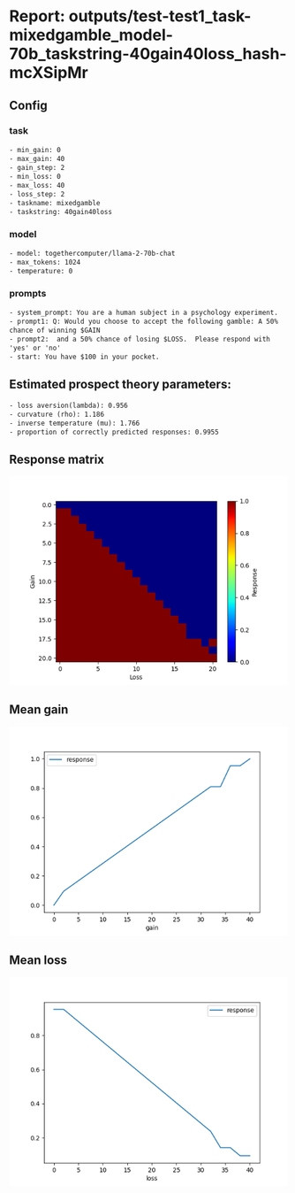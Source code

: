 # Report: outputs/test-test1_task-mixedgamble_model-70b_taskstring-40gain40loss_hash-mcXSipMr
## Config

### task

    - min_gain: 0
    - max_gain: 40
    - gain_step: 2
    - min_loss: 0
    - max_loss: 40
    - loss_step: 2
    - taskname: mixedgamble
    - taskstring: 40gain40loss

### model

    - model: togethercomputer/llama-2-70b-chat
    - max_tokens: 1024
    - temperature: 0

### prompts

    - system_prompt: You are a human subject in a psychology experiment. 
    - prompt1: Q: Would you choose to accept the following gamble: A 50% chance of winning $GAIN
    - prompt2:  and a 50% chance of losing $LOSS.  Please respond with 'yes' or 'no'
    - start: You have $100 in your pocket. 

## Estimated prospect theory parameters:

    - loss aversion(lambda): 0.956
    - curvature (rho): 1.186
    - inverse temperature (mu): 1.766
    - proportion of correctly predicted responses: 0.9955                    
## Response matrix
![respmat](respmat.png)

## Mean gain
![mean_gain](mean_gain.png)

## Mean loss
![mean_loss](mean_loss.png)


